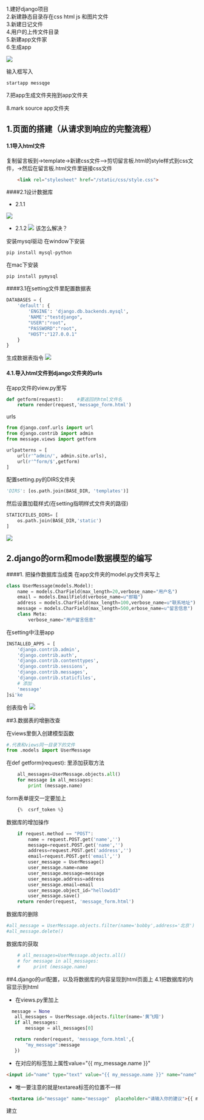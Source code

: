 1.建好django项目  
2.新建静态目录存在css html js 和图片文件  
3.新建日记文件  
4.用户的上传文件目录  
5.新建app文件家  
6.生成app

![](/assets/Snip20170717_2.png)

输入框写入

```
startapp messqge
```

7.把app生成文件夹拖到app文件夹

8.mark source  app文件夹

## 1.页面的搭建（从请求到响应的完整流程）

#### 1.1导入html文件  
复制留言板到-&gt;template-&gt;新建css文件—&gt;剪切留言板.html的style样式到css文件，-&gt;然后在留言板.html文件里链接css文件

```html
    <link rel="stylesheet" href="/static/css/style.css">
```

####2.1设计数据库

 - 2.1.1

![](/assets/Snip20170718_1.png)
 - 2.1.2
 ![](/assets/Snip20170718_2.png)
该怎么解决？<br/>

安装mysql驱动 在window下安装
```
pip install mysql-python
```
在mac下安装
```
pip install pymysql
```

####3.1在setting文件里配置数据表

```python
DATABASES = {
    'default': {
        'ENGINE': 'django.db.backends.mysql',
        'NAME':"testdjango",
        "USER":"root",
        "PASSWORD":"root",
        "HOST":"127.0.0.1"
    }
}
```
生成数据表指令
![](/assets/Snip20170718_3.png)

#### 4.1.导入html文件到django文件夹的urls
在app文件的view.py里写

```python
def getform(request):     #要返回的html文件名
    return render(request,'message_form.html')
```
urls
```python
from django.conf.urls import url
from django.contrib import admin
from message.views import getform

urlpatterns = [
    url(r'^admin/', admin.site.urls),
    url(r'^form/$',getform)
]
```

配置setting.py的DIRS文件夹

```python
'DIRS': [os.path.join(BASE_DIR, 'templates')]
```
然后设置加载样式(在setting指明样式文件夹的路径)
```python
STATICFILES_DIRS= [
    os.path.join(BASE_DIR,'static')
]
```
![](/assets/Snip20170718_4.png)

## 2.django的orm和model数据模型的编写

####1. 把操作数据库当成类
在app文件夹的model.py文件夹写上
```python
class UserMessage(models.Model):
    name = models.CharField(max_length=20,verbose_name="用户名")
    email = models.EmailField(verbose_name=u"邮箱")
    address = models.CharField(max_length=100,verbose_name=u"联系地址")
    message = models.CharField(max_length=500,erbose_name=u"留言信息")
    class Meta:
        verbose_name="用户留言信息"
```
在setting中注册app

```python
INSTALLED_APPS = [
    'django.contrib.admin',
    'django.contrib.auth',
    'django.contrib.contenttypes',
    'django.contrib.sessions',
    'django.contrib.messages',
    'django.contrib.staticfiles',
    # 添加
    'message'
]si'ke
```
创表指令
![](/assets/Snip20170719_5.png)


##3.数据表的增删改查

在views里倒入创建模型函数
```python
#.代表和views同一目录下的文件
from .models import UserMessage
```
在def getform(request): 里添加获取方法
```python
    all_messages=UserMessage.objects.all()
    for message in all_messages:
        print (message.name)
```

form表单提交一定要加上

```python
    {%  csrf_token %}
```
数据库的增加操作
```python
    if request.method == "POST":
        name = request.POST.get('name','')
        message=request.POST.get('name','')
        address=request.POST.get('address','')
        email=request.POST.get('email','')
        user_message = UserMessage()
        user_message.name=name
        user_message.message=message
        user_message.address=address
        user_message.email=email
        user_message.object_id="hellow1d3"
        user_message.save()
    return render(request, 'message_form.html')
```
数据库的删除
``` python   
#all_message = UserMessage.objects.filter(name='bobby',address='北京')
#all_message.delete()
```
数据库的获取
```python
    # all_messages=UserMessage.objects.all()
    # for message in all_messages:
    #     print (message.name)
```


##4.django的url配置，以及将数据库的内容呈现到html页面上
4.1把数据库的内容显示到html
 - 在views.py里加上
 ```python
   message = None
    all_messages = UserMessage.objects.filter(name='黄飞翔')
    if all_messages:
        message = all_messages[0]

    return render(request, 'message_form.html',{
        "my_message":message
    })
 ```
 - 在对应的标签加上属性value="\{{ my_message.name }}"
 
 ```html
 <input id="name" type="text" value="{{ my_message.name }}" name="name" class="error" placeholder="请输入您的姓名"/>
 ```
 - 唯一要注意的就是textarea标签的位置不一样
 ```html
  <textarea id="message" name="message"  placeholder="请输入你的建议">{{ my_message.message }}</textarea>
 ```

建立

